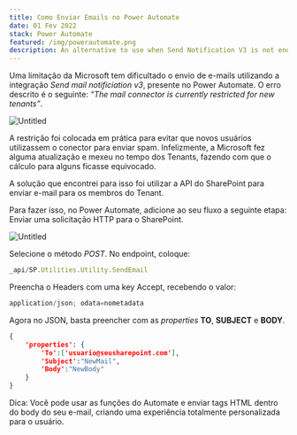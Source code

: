 ```yaml
---
title: Como Enviar Emails no Power Automate
date: 01 Fev 2022
stack: Power Automate
featured: /img/powerautomate.png
description: An alternative to use when Send Notification V3 is not enough (or is disabled for your tenant).
---
```


Uma limitação da Microsoft tem dificultado o envio de e-mails utilizando a integração *Send mail notificiation v3*, presente no Power Automate. O erro descrito é o seguinte: *“The mail connector is currently restricted for new tenants”*.

![Untitled](/img/powerautomate1.png)

A restrição foi colocada em prática para evitar que novos usuários utilizassem o conector para enviar spam. Infelizmente, a Microsoft fez alguma atualização e mexeu no tempo dos Tenants, fazendo com que o cálculo para alguns ficasse equivocado.

A solução que encontrei para isso foi utilizar a API do SharePoint para enviar e-mail para os membros do Tenant.

Para fazer isso, no Power Automate, adicione ao seu fluxo a seguinte etapa: Enviar uma solicitação HTTP para o SharePoint.

![Untitled](/img/powerautomate2.png)

Selecione o método *POST*. No endpoint, coloque:

```jsx
_api/SP.Utilities.Utility.SendEmail
```

Preencha o Headers com uma key Accept, recebendo o valor:

```jsx
application/json; odata=nometadata
```

Agora no JSON, basta preencher com as *properties* **TO**, **SUBJECT** e **BODY**. 

```json
{
	'properties': {
		'To':['usuario@seusharepoint.com'],
		'Subject':"NewMail",
		'Body':"NewBody"
	}
}
```

Dica: Você pode usar as funções do Automate e enviar tags HTML dentro do body do seu e-mail, criando uma experiência totalmente personalizada para o usuário.